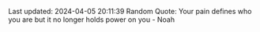 Last updated: 2024-04-05 20:11:39
Random Quote: Your pain defines who you are but it no longer holds power on you - Noah